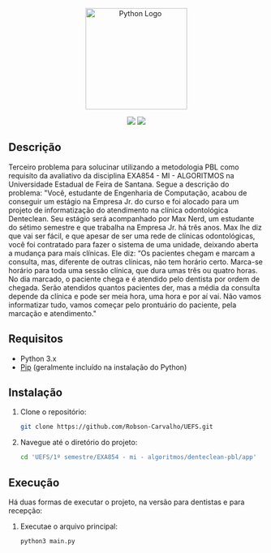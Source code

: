 <p align="center">
  <a href="https://www.python.org/" target="blank"><img src="https://upload.wikimedia.org/wikipedia/commons/thumb/c/c3/Python-logo-notext.svg/640px-Python-logo-notext.svg.png" width="200" alt="Python Logo" /></a>
</p>

<p align="center">
<a><img src="https://img.shields.io/badge/Python-FFD43B?style=for-the-badge&logo=python&logoColor=blue"></a>
<a><img src="https://img.shields.io/badge/json-5E5C5C?style=for-the-badge&logo=json&logoColor=white" /></a>
</p>

## Descrição

Terceiro problema para solucinar utilizando a metodologia PBL como requisíto da avaliativo da disciplina EXA854 - MI - ALGORITMOS na Universidade Estadual de Feira de Santana. Segue a descrição do problema: "Você, estudante de Engenharia de Computação, acabou de conseguir um estágio na Empresa Jr. do
curso e foi alocado para um projeto de informatização do atendimento na clínica odontológica
Denteclean. Seu estágio será acompanhado por Max Nerd, um estudante do sétimo semestre e que
trabalha na Empresa Jr. há três anos.
Max lhe diz que vai ser fácil, e que apesar de ser uma rede de clínicas odontológicas, você foi
contratado para fazer o sistema de uma unidade, deixando aberta a mudança para mais clínicas. Ele
diz: “Os pacientes chegam e marcam a consulta, mas, diferente de outras clínicas, não tem horário
certo. Marca-se horário para toda uma sessão clínica, que dura umas três ou quatro horas. No dia
marcado, o paciente chega e é atendido pelo dentista por ordem de chegada. Serão atendidos quantos
pacientes der, mas a média da consulta depende da clínica e pode ser meia hora, uma hora e por aí vai.
Não vamos informatizar tudo, vamos começar pelo prontuário do paciente, pela marcação e
atendimento."

## Requisitos

-   Python 3.x
-   [Pip](https://pip.pypa.io/en/stable/installation/) (geralmente incluído na instalação do Python)

## Instalação

1. Clone o repositório:

    ```bash
    git clone https://github.com/Robson-Carvalho/UEFS.git
    ```

2. Navegue até o diretório do projeto:

    ```bash
    cd 'UEFS/1º semestre/EXA854 - mi - algoritmos/denteclean-pbl/app'
    ```

## Execução

Há duas formas de executar o projeto, na versão para dentistas e para recepção:

1. Executae o arquivo principal:

    ```bash
    python3 main.py
    ```
